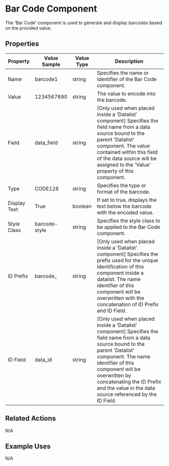 # Bar Code Component

The 'Bar Code' component is used to generate and display barcodes based on the provided value.

## Properties

| Property       | Value Sample | Value Type | Description                                                               |
|----------------|--------------|------------|---------------------------------------------------------------------------|
| Name           | barcode1     | string     | Specifies the name or identifier of the Bar Code component.                |
| Value          | 1234567890 | string     | The value to encode into the barcode.                                     |
| Field          | data_field   | string     | [Only used when placed inside a 'Datalist' component] Specifies the field name from a data source bound to the parent 'Datalist' component. The value contained within this field of the data source will be assigned to the 'Value' property of this component. |
| Type           | CODE128      | string     | Specifies the type or format of the barcode.                               |
| Display Text   | True         | boolean    | If set to true, displays the text below the barcode with the encoded value. |
| Style Class    | barcode-style | string     | Specifies the style class to be applied to the Bar Code component.         |
| ID Prefix      | barcode_     | string     | [Only used when placed inside a 'Datalist' component] Specifies the prefix used for the unique identification of this component inside a datalist. The name identifier of this component will be overwritten with the concatenation of ID Prefix and ID Field.   |
| ID Field       | data_id      | string     | [Only used when placed inside a 'Datalist' component] Specifies the field name from a data source bound to the parent 'Datalist' component. The name identifier of this component will be overwritten by concatenating the ID Prefix and the value in the data source referenced by the ID Field. |

## Related Actions

N/A

## Example Uses

N/A
